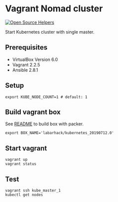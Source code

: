 # Vagrant Nomad cluster
[![Open Source Helpers](https://www.codetriage.com/labarhack/vagrant-kubernetes/badges/users.svg)](https://www.codetriage.com/labarhack/vagrant-kubernetes)

Start Kubernetes cluster with single master.

## Prerequisites

* VirtualBox Version 6.0
* Vagrant 2.2.5
* Ansible 2.8.1

## Setup

```
export KUBE_NODE_COUNT=1 # default: 1
```
## Build vagrant box

See [README](packer/README.md) to build box with packer.
```
export BOX_NAME='labarhack/kubernetes_20190712.0'
```

## Start vagrant

```
vagrant up
vagrant status
```

## Test

```
vagrant ssh kube_master_1
kubectl get nodes
```
